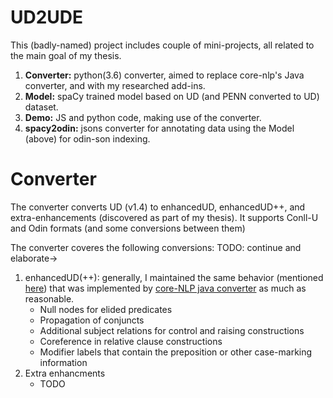 # UD2UDE

This (badly-named) project includes couple of mini-projects, all related to the main goal of my thesis.
1. **Converter:** python(3.6) converter, aimed to replace core-nlp's Java converter, and with my researched add-ins.
2. **Model:** spaCy trained model based on UD (and PENN converted to UD) dataset.
3. **Demo:** JS and python code, making use of the converter.
4. **spacy2odin:** jsons converter for annotating data using the Model (above) for odin-son indexing.

# Converter
The converter converts UD (v1.4) to enhancedUD, enhancedUD++, and extra-enhancements (discovered as part of my thesis).
It supports Conll-U and Odin formats (and some conversions between them)

The converter coveres the following conversions:
TODO: continue and elaborate->
1. enhancedUD(++): generally, I maintained the same behavior (mentioned [here](https://universaldependencies.org/u/overview/enhanced-syntax.html)) that was implemented by [core-NLP java converter](https://nlp.stanford.edu/software/stanford-dependencies.shtml) as much as reasonable.
   - Null nodes for elided predicates
   - Propagation of conjuncts
   - Additional subject relations for control and raising constructions
   - Coreference in relative clause constructions
   - Modifier labels that contain the preposition or other case-marking information
2. Extra enhancments
   - TODO
